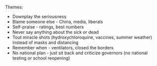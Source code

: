 Themes:
- Downplay the seriousness
- Blame someone else - China, media, liberals
- Self-praise - ratings, best numbers
- Never say anything about the sick or dead
- Tout miracle shots (hydroxychloroquine, vaccines, summer weather) instead of masks and distancing
- Remember when - ventilators, closed the borders
- No national plan - just sit back and criticize governors (no national testing or school reopening)

